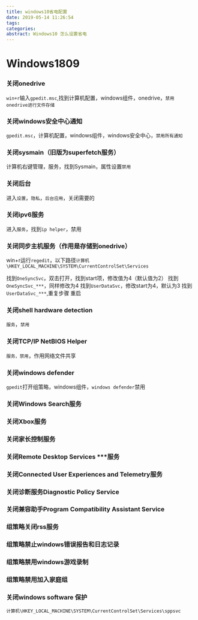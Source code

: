 ```yaml
---
title: windows10省电配置
date: 2019-05-14 11:26:54
tags:
categories:
abstract: Windows10 怎么设置省电
---
```


# Windows1809

### 关闭onedrive

`win+r`输入`gpedit.msc`,找到计算机配置，windows组件，onedrive，`禁用onedrive进行文件存储`<!--more-->

### 关闭windows安全中心通知

`gpedit.msc`，计算机配置，windows组件，windows安全中心，`禁用所有通知`

### 关闭sysmain（旧版为superfetch服务）

计算机右键管理，服务，找到Sysmain，属性设置`禁用`

### 关闭后台

进入`设置`，`隐私`，`后台应用`，关闭需要的

### 关闭ipv6服务

进入`服务`，找到`ip helper`，禁用

### 关闭同步主机服务（作用是存储到onedrive）

win+r运行`regedit`，以下路径`计算机\HKEY_LOCAL_MACHINE\SYSTEM\CurrentControlSet\Services`

找到`OneSyncSvc`，双击打开，找到start项，修改值为4（默认值为2）
找到`OneSyncSvc_***`，同样修改为4
找到`UserDataSvc`，修改start为4，默认为3
找到`UserDataSvc_***`,重复步骤
重启

### 关闭shell hardware detection

`服务`，`禁用`

### 关闭TCP/IP NetBIOS Helper

`服务，禁用`，作用网络文件共享

### 关闭windows defender

`gpedit`打开组策略，windows组件，`windows defender`禁用

### 关闭Windows Search服务

### 关闭Xbox服务

### 关闭家长控制服务

### 关闭Remote Desktop Services ***服务

### 关闭Connected User Experiences and Telemetry服务

### 关闭诊断服务Diagnostic Policy Service

### 关闭兼容助手Program Compatibility Assistant Service

### 组策略关闭rss服务

### 组策略禁止windows错误报告和日志记录

### 组策略禁用windows游戏录制

### 组策略禁用加入家庭组

### 关闭windows software 保护

`计算机\HKEY_LOCAL_MACHINE\SYSTEM\CurrentControlSet\Services\sppsvc`